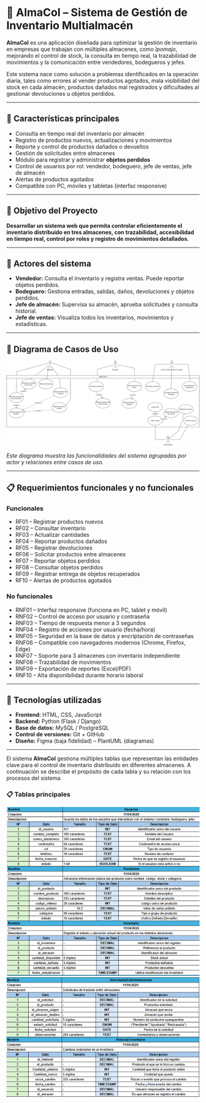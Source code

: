 # 💼 AlmaCol – Sistema de Gestión de Inventario Multialmacén

**AlmaCol** es una aplicación diseñada para optimizar la gestión de inventario en empresas que trabajan con múltiples almacenes, como *Ipomajo*, mejorando el control de stock, la consulta en tiempo real, la trazabilidad de movimientos y la comunicación entre vendedores, bodegueros y jefes.

Este sistema nace como solución a problemas identificados en la operación diaria, tales como errores al vender productos agotados, mala visibilidad del stock en cada almacén, productos dañados mal registrados y dificultades al gestionar devoluciones u objetos perdidos.

---

## 📌 Características principales

- Consulta en tiempo real del inventario por almacén
- Registro de productos nuevos, actualizaciones y movimientos
- Reporte y control de productos dañados o devueltos
- Gestión de solicitudes entre almacenes
- Módulo para registrar y administrar **objetos perdidos**
- Control de usuarios por rol: vendedor, bodeguero, jefe de ventas, jefe de almacén
- Alertas de productos agotados
- Compatible con PC, móviles y tabletas (interfaz responsive)

---

## 🎯 Objetivo del Proyecto

**Desarrollar un sistema web que permita controlar eficientemente el inventario distribuido en tres almacenes, con trazabilidad, accesibilidad en tiempo real, control por roles y registro de movimientos detallados.**

---

## 👥 Actores del sistema

- **Vendedor:** Consulta el inventario y registra ventas. Puede reportar objetos perdidos.
- **Bodeguero:** Gestiona entradas, salidas, daños, devoluciones y objetos perdidos.
- **Jefe de almacén:** Supervisa su almacén, aprueba solicitudes y consulta historial.
- **Jefe de ventas:** Visualiza todos los inventarios, movimientos y estadísticas.

---

## 📌 Diagrama de Casos de Uso

![Diagrama de Casos de Uso](Diagrama.png)

*Este diagrama muestra las funcionalidades del sistema agrupadas por actor y relaciones entre casos de uso.*

---

## 📋 Requerimientos funcionales y no funcionales

### Funcionales

- RF01 – Registrar productos nuevos
- RF02 – Consultar inventario
- RF03 – Actualizar cantidades
- RF04 – Reportar productos dañados
- RF05 – Registrar devoluciones
- RF06 – Solicitar productos entre almacenes
- RF07 – Reportar objetos perdidos
- RF08 – Consultar objetos perdidos
- RF09 – Registrar entrega de objetos recuperados
- RF10 – Alertas de productos agotados

### No funcionales

- RNF01 – Interfaz responsive (funciona en PC, tablet y móvil)
- RNF02 – Control de acceso por usuario y contraseña
- RNF03 – Tiempo de respuesta menor a 3 segundos
- RNF04 – Registro de acciones por usuario (fecha/hora)
- RNF05 – Seguridad en la base de datos y encriptación de contraseñas
- RNF06 – Compatible con navegadores modernos (Chrome, Firefox, Edge)
- RNF07 – Soporte para 3 almacenes con inventario independiente
- RNF08 – Trazabilidad de movimientos
- RNF09 – Exportación de reportes (Excel/PDF)
- RNF10 – Alta disponibilidad durante horario laboral

---

## 🧩 Tecnologías utilizadas

- **Frontend:** HTML, CSS, JavaScript
- **Backend:** Python (Flask / Django)
- **Base de datos:** MySQL / PostgreSQL
- **Control de versiones:** Git + GitHub
- **Diseño:** Figma (baja fidelidad) – PlantUML (diagramas)

---

El sistema **AlmaCol** gestiona múltiples tablas que representan las entidades clave para el control de inventario distribuido en diferentes almacenes. A continuación se describe el propósito de cada tabla y su relación con los procesos del sistema.

### 📋 Tablas principales
![Diagrama de Casos de Uso](Tabla0.png)
![Diagrama de Casos de Uso](Tabla1.png)
